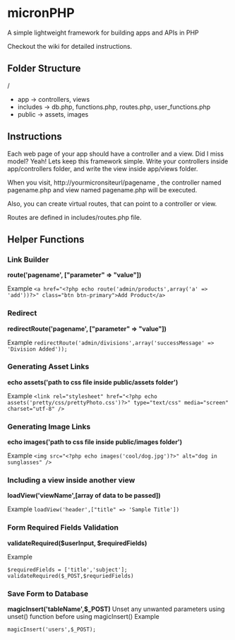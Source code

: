 # micronPHP
A simple lightweight framework for building apps and APIs in PHP

Checkout the wiki for detailed instructions.

## Folder Structure
/
- app -> controllers, views
- includes -> db.php, functions.php, routes.php, user_functions.php
- public -> assets, images

## Instructions

Each web page of your app should have a controller and a view. Did I miss model? Yeah! Lets keep this framework simple.
Write your controllers inside app/controllers folder, and write the view inside app/views folder.

When you visit, http://yourmicronsiteurl/pagename , the controller named pagename.php and view named pagename.php will be executed.

Also, you can create virtual routes, that can point to a controller or view.

Routes are defined in includes/routes.php file.

## Helper Functions

### Link Builder
**route('pagename', ["parameter" => "value"])**

Example
``` <a href="<?php echo route('admin/products',array('a' => 'add'))?>" class="btn btn-primary">Add Product</a> ```

### Redirect
**redirectRoute('pagename', ["parameter" => "value"])**

Example
``` redirectRoute('admin/divisions',array('successMessage' => 'Division Added')); ```

### Generating Asset Links
**echo assets('path to css file inside public/assets folder')**

Example
``` <link rel="stylesheet" href="<?php echo assets('pretty/css/prettyPhoto.css')?>" type="text/css" media="screen" charset="utf-8" /> ```

### Generating Image Links
**echo images('path to css file inside public/images folder')**

Example
``` <img src="<?php echo images('cool/dog.jpg')?>" alt="dog in sunglasses" /> ```

### Including a view inside another view
**loadView('viewName',[array of data to be passed])**

Example
``` loadView('header',["title" => 'Sample Title']) ```


### Form Required Fields Validation
**validateRequired($userInput, $requiredFields)**

Example
```
$requiredFields = ['title','subject']; 
validateRequired($_POST,$requriedFields)
```

### Save Form to Database
**magicInsert('tableName',$_POST)**
Unset any unwanted parameters using unset() function before using magicInsert() 
Example
```
magicInsert('users',$_POST);
```
